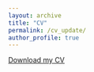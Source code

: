 ```yaml
---
layout: archive
title: "CV"
permalink: /cv_update/
author_profile: true
---
```


[Download my CV](https://yuriresende.github.io/Yuri_Fonseca_CV.pdf) 
